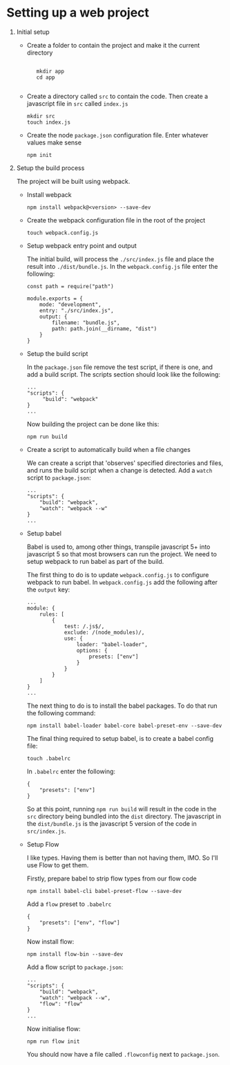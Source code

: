 # Setting up a web project
 
1. Initial setup
 
    * Create a folder to contain the project and make it the current directory
         <pre><code>
         mkdir app
         cd app
         </code></pre>

    * Create a directory called `src` to contain the code. Then create a javascript file in `src` called `index.js`
 
         ```   
         mkdir src
         touch index.js
         ```
 
    * Create the node `package.json` configuration file. Enter whatever values make sense
 
        ```
        npm init
        ```
   
2. Setup the build process
 
   The project will be built using webpack.
 
    * Install webpack
 
        ```      
        npm install webpack@<version> --save-dev
        ```
 
    * Create the webpack configuration file in the root of the project
 
        ```  
        touch webpack.config.js
        ```
 
    * Setup webpack entry point and output
   
        The initial build, will process the `./src/index.js` file and place the result into `./dist/bundle.js`. In the `webpack.config.js` file enter the following:

        ```
        const path = require("path")

        module.exports = {
            mode: "development",
            entry: "./src/index.js",
            output: {
                filename: "bundle.js",
                path: path.join(__dirname, "dist")
            }
        }
        ```
   
    * Setup the build script
   
        In the `package.json` file remove the test script, if there is one, and add a build script. The scripts section should look like the following:
   
        ```
        ...
        "scripts": {
             "build": "webpack"
        }
        ...
        ```
        Now building the project can be done like this:
   
        ```
        npm run build
        ```
 
     * Create a script to automatically build when a file changes
   
        We can create a script that 'observes' specified directories and files, and runs the build script when a change is detected. Add a `watch` script to `package.json`:
   
        ```
        ...
        "scripts": {
            "build": "webpack",
            "watch": "webpack --w"
        }
        ...
        ```
   
    * Setup babel
   
        Babel is used to, among other things, transpile javascript 5+ into javascript 5 so that most browsers can run the project. We need to setup webpack to run babel as part of the build.
    
        The first thing to do is to update `webpack.config.js` to configure webpack to run babel. In `webpack.config.js` add the following after the `output` key:
   
        ```
        ...
        module: {
            rules: [
                {
                    test: /.js$/,
                    exclude: /(node_modules)/,
                    use: {
                        loader: "babel-loader",
                        options: {
                            presets: ["env"]
                        }
                    }
                }
            ]
        }
        ...
        ```
   
        The next thing to do is to install the babel packages. To do that run the following command:
   
        ```
        npm install babel-loader babel-core babel-preset-env --save-dev
        ```
 
        The final thing required to setup babel, is to create a babel config file:
   
        ```
        touch .babelrc
        ```
   
        In `.babelrc` enter the following:
   
        ```
        {
            "presets": ["env"]
        }
        ```
   
        So at this point, running `npm run build` will result in the code in the `src` directory being bundled into the `dist` directory. The javascript in the `dist/bundle.js` is the javascript 5 version of the code in `src/index.js`.
   
    * Setup Flow
   
        I like types. Having them is better than not having them, IMO. So I'll use Flow to get them.

        Firstly, prepare babel to strip flow types from our flow code

        ```
        npm install babel-cli babel-preset-flow --save-dev
        ```
    
        Add a `flow` preset to `.babelrc`
   
        ```
        {
            "presets": ["env", "flow"]
        }
        ```
   
        Now install flow:
   
        ```
        npm install flow-bin --save-dev
        ```
        
        Add a flow script to `package.json`:
        
        ```
        ...
        "scripts": {
            "build": "webpack",
            "watch": "webpack --w",
            "flow": "flow"
        }
        ...
        ```
        
        Now initialise flow:
        
        ```
        npm run flow init
        ```
        
        You should now have a file called `.flowconfig` next to `package.json`.
        
